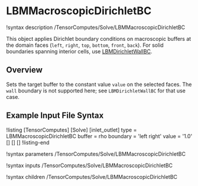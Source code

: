 # LBMMacroscopicDirichletBC

!syntax description /TensorComputes/Solve/LBMMacroscopicDirichletBC

This object applies Dirichlet boundary conditions on macroscopic buffers at the domain faces
(`left`, `right`, `top`, `bottom`, `front`, `back`). For solid boundaries spanning interior cells,
use [LBMDirichletWallBC](LBMDirichletWallBC.md).

## Overview

Sets the target buffer to the constant value `value` on the selected faces. The `wall` boundary is
not supported here; see `LBMDirichletWallBC` for that use case.

## Example Input File Syntax

!listing
[TensorComputes]
  [Solve]
    [inlet_outlet]
      type = LBMMacroscopicDirichletBC
      buffer = rho
      boundary = 'left right'
      value = '1.0'
    []
  []
[]
!listing-end

!syntax parameters /TensorComputes/Solve/LBMMacroscopicDirichletBC

!syntax inputs /TensorComputes/Solve/LBMMacroscopicDirichletBC

!syntax children /TensorComputes/Solve/LBMMacroscopicDirichletBC
